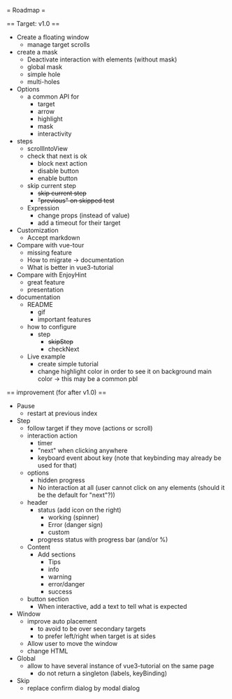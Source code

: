 = Roadmap =

== Target: v1.0 ==

* Create a floating window
    * manage target scrolls
* create a mask
    * Deactivate interaction with elements (without mask)
    * global mask
    * simple hole
    * multi-holes
* Options
    * a common API for
        * target
        * arrow
        * highlight
        * mask
        * interactivity
* steps
    * scrollIntoView
    * check that next is ok
        * block next action
        * disable button
        * enable button
    * skip current step
        * ~~skip current step~~
        * ~~"previous" on skipped test~~
    * Expression
        * change props (instead of value)
        * add a timeout for their target
* Customization
    * Accept markdown
* Compare with vue-tour
    * missing feature
    * How to migrate → documentation
    * What is better in vue3-tutorial
* Compare with EnjoyHint
    * great feature
    * presentation
* documentation
    * README
        * gif
        * important features
    * how to configure
        * step
            * ~~skipStep~~
            * checkNext
    * Live example
        * create simple tutorial
        * change highlight color in order to see it on background main color
            → this may be a common pbl

== improvement (for after v1.0) ==

* Pause
    * restart at previous index
* Step
    * follow target if they move (actions or scroll)
    * interaction action
        * timer
        * "next" when clicking anywhere
        * keyboard event about key (note that keybinding may already be used for that)
    * options
        * hidden progress
        * No interaction at all (user cannot click on any elements (should it be the default for "next"?))
    * header
        * status (add icon on the right)
            * working (spinner)
            * Error (danger sign)
            * custom
        * progress status with progress bar (and/or %)
    * Content
        * Add sections
            * Tips
            * info
            * warning
            * error/danger
            * success
    * button section
        * When interactive, add a text to tell what is expected
* Window
    * improve auto placement
        * to avoid to be over secondary targets
        * to prefer left/right when target is at sides
    * Allow user to move the window
    * change HTML
* Global
    * allow to have several instance of vue3-tutorial on the same page
        * do not return a singleton (labels, keyBinding)
* Skip
    * replace confirm dialog by modal dialog
